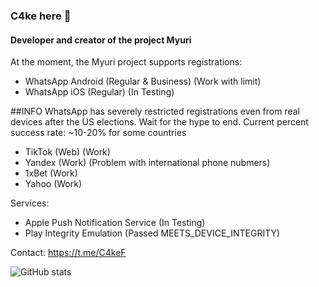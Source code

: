 ### C4ke here 👋
#### Developer and creator of the project Myuri

At the moment, the Myuri project supports registrations:
- WhatsApp Android (Regular & Business) (Work with limit)
- WhatsApp iOS (Regular) (In Testing)

##INFO
WhatsApp has severely restricted registrations even from real devices after the US elections. Wait for the hype to end.
Current percent success rate: ~10-20% for some countries

- TikTok (Web) (Work)
- Yandex (Work) (Problem with international phone nubmers)
- 1xBet (Work)
- Yahoo (Work)

Services:
- Apple Push Notification Service (In Testing)
- Play Integrity Emulation (Passed MEETS_DEVICE_INTEGRITY)

Contact: https://t.me/C4keF

![GitHub stats](https://github-readme-stats.vercel.app/api?username=c4kef&show_icons=true&count_private=true)
